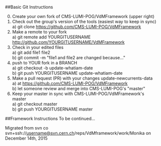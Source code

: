 ##Basic Git Instructions

0. Create your own fork of CMS-LUMI-POG/VdMFramework (upper right)  
1. Check out the group's version of the tools (easiest way to keep in sync)  
  a) git clone https://github.com/CMS-LUMI-POG/VdMFramework  
2. Make a remote to your fork  
  a) git remote add YOURGITUSERNAME http://github.com/YOURGITUSERNAME/VdMFramework
3. Check in your edited files  
  a) git add file1 file2  
  b) git commit -m "file1 and file2 are changed because..."  
4. push to YOUR fork in a BRANCH  
  a) git checkout -b update-whatiam-date  
  b) git push YOURGITUSERNAME update-whatiam-date  
5. Make a pull request (PR) with your changes update-newcurrents-data  
  a) at https://github.com/CMS-LUMI-POG/VdMFramework  
  b) let someone review and merge into CMS-LUMI-POG's "master"  
6. Keep your master in sync with CMS-LUMI-POG/VdMFramework's master  
  a) git checkout master  
  b) git push YOURGITUSERNAME master  
  
  

##Framework Instructions
To be continued...


Migrated from
svn co svn+ssh://username@svn.cern.ch/reps/VdMframework/work/Monika
on December 14th, 2015
